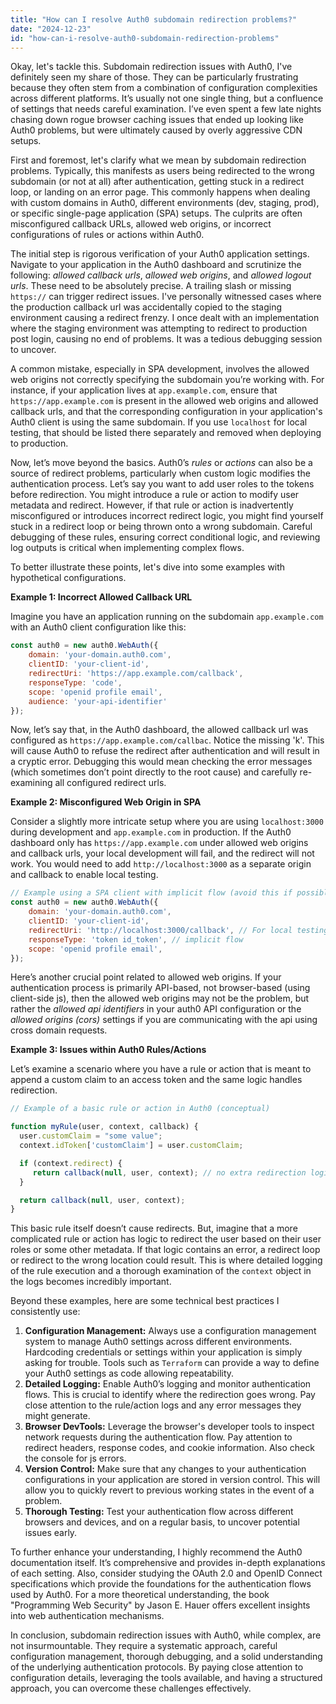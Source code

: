 ```yaml
---
title: "How can I resolve Auth0 subdomain redirection problems?"
date: "2024-12-23"
id: "how-can-i-resolve-auth0-subdomain-redirection-problems"
---
```


Okay, let's tackle this. Subdomain redirection issues with Auth0, I've definitely seen my share of those. They can be particularly frustrating because they often stem from a combination of configuration complexities across different platforms. It’s usually not one single thing, but a confluence of settings that needs careful examination. I’ve even spent a few late nights chasing down rogue browser caching issues that ended up looking like Auth0 problems, but were ultimately caused by overly aggressive CDN setups.

First and foremost, let's clarify what we mean by subdomain redirection problems. Typically, this manifests as users being redirected to the wrong subdomain (or not at all) after authentication, getting stuck in a redirect loop, or landing on an error page. This commonly happens when dealing with custom domains in Auth0, different environments (dev, staging, prod), or specific single-page application (SPA) setups. The culprits are often misconfigured callback URLs, allowed web origins, or incorrect configurations of rules or actions within Auth0.

The initial step is rigorous verification of your Auth0 application settings. Navigate to your application in the Auth0 dashboard and scrutinize the following: *allowed callback urls*, *allowed web origins*, and *allowed logout urls*. These need to be absolutely precise. A trailing slash or missing `https://` can trigger redirect issues. I've personally witnessed cases where the production callback url was accidentally copied to the staging environment causing a redirect frenzy. I once dealt with an implementation where the staging environment was attempting to redirect to production post login, causing no end of problems. It was a tedious debugging session to uncover.

A common mistake, especially in SPA development, involves the allowed web origins not correctly specifying the subdomain you’re working with. For instance, if your application lives at `app.example.com`, ensure that `https://app.example.com` is present in the allowed web origins and allowed callback urls, and that the corresponding configuration in your application's Auth0 client is using the same subdomain. If you use `localhost` for local testing, that should be listed there separately and removed when deploying to production.

Now, let’s move beyond the basics. Auth0’s *rules* or *actions* can also be a source of redirect problems, particularly when custom logic modifies the authentication process. Let’s say you want to add user roles to the tokens before redirection. You might introduce a rule or action to modify user metadata and redirect. However, if that rule or action is inadvertently misconfigured or introduces incorrect redirect logic, you might find yourself stuck in a redirect loop or being thrown onto a wrong subdomain. Careful debugging of these rules, ensuring correct conditional logic, and reviewing log outputs is critical when implementing complex flows.

To better illustrate these points, let's dive into some examples with hypothetical configurations.

**Example 1: Incorrect Allowed Callback URL**

Imagine you have an application running on the subdomain `app.example.com` with an Auth0 client configuration like this:

```javascript
const auth0 = new auth0.WebAuth({
    domain: 'your-domain.auth0.com',
    clientID: 'your-client-id',
    redirectUri: 'https://app.example.com/callback',
    responseType: 'code',
    scope: 'openid profile email',
    audience: 'your-api-identifier'
});
```

Now, let’s say that, in the Auth0 dashboard, the allowed callback url was configured as `https://app.example.com/callbac`. Notice the missing 'k'. This will cause Auth0 to refuse the redirect after authentication and will result in a cryptic error. Debugging this would mean checking the error messages (which sometimes don’t point directly to the root cause) and carefully re-examining all configured redirect urls.

**Example 2: Misconfigured Web Origin in SPA**

Consider a slightly more intricate setup where you are using `localhost:3000` during development and `app.example.com` in production. If the Auth0 dashboard only has `https://app.example.com` under allowed web origins and callback urls, your local development will fail, and the redirect will not work. You would need to add `http://localhost:3000` as a separate origin and callback to enable local testing.

```javascript
// Example using a SPA client with implicit flow (avoid this if possible)
const auth0 = new auth0.WebAuth({
    domain: 'your-domain.auth0.com',
    clientID: 'your-client-id',
    redirectUri: 'http://localhost:3000/callback', // For local testing
    responseType: 'token id_token', // implicit flow
    scope: 'openid profile email',
});
```

Here’s another crucial point related to allowed web origins. If your authentication process is primarily API-based, not browser-based (using client-side js), then the allowed web origins may not be the problem, but rather the *allowed api identifiers* in your auth0 API configuration or the *allowed origins (cors)* settings if you are communicating with the api using cross domain requests.

**Example 3: Issues within Auth0 Rules/Actions**

Let’s examine a scenario where you have a rule or action that is meant to append a custom claim to an access token and the same logic handles redirection.

```javascript
// Example of a basic rule or action in Auth0 (conceptual)

function myRule(user, context, callback) {
  user.customClaim = "some value";
  context.idToken['customClaim'] = user.customClaim;

  if (context.redirect) {
     return callback(null, user, context); // no extra redirection logic
  }

  return callback(null, user, context);
}
```

This basic rule itself doesn’t cause redirects. But, imagine that a more complicated rule or action has logic to redirect the user based on their user roles or some other metadata. If that logic contains an error, a redirect loop or redirect to the wrong location could result. This is where detailed logging of the rule execution and a thorough examination of the `context` object in the logs becomes incredibly important.

Beyond these examples, here are some technical best practices I consistently use:

1.  **Configuration Management:** Always use a configuration management system to manage Auth0 settings across different environments. Hardcoding credentials or settings within your application is simply asking for trouble. Tools such as `Terraform` can provide a way to define your Auth0 settings as code allowing repeatability.
2.  **Detailed Logging:** Enable Auth0’s logging and monitor authentication flows. This is crucial to identify where the redirection goes wrong. Pay close attention to the rule/action logs and any error messages they might generate.
3.  **Browser DevTools:** Leverage the browser's developer tools to inspect network requests during the authentication flow. Pay attention to redirect headers, response codes, and cookie information. Also check the console for js errors.
4.  **Version Control:** Make sure that any changes to your authentication configurations in your application are stored in version control. This will allow you to quickly revert to previous working states in the event of a problem.
5.  **Thorough Testing:** Test your authentication flow across different browsers and devices, and on a regular basis, to uncover potential issues early.

To further enhance your understanding, I highly recommend the Auth0 documentation itself. It’s comprehensive and provides in-depth explanations of each setting. Also, consider studying the OAuth 2.0 and OpenID Connect specifications which provide the foundations for the authentication flows used by Auth0. For a more theoretical understanding, the book "Programming Web Security" by Jason E. Hauer offers excellent insights into web authentication mechanisms.

In conclusion, subdomain redirection issues with Auth0, while complex, are not insurmountable. They require a systematic approach, careful configuration management, thorough debugging, and a solid understanding of the underlying authentication protocols. By paying close attention to configuration details, leveraging the tools available, and having a structured approach, you can overcome these challenges effectively.
